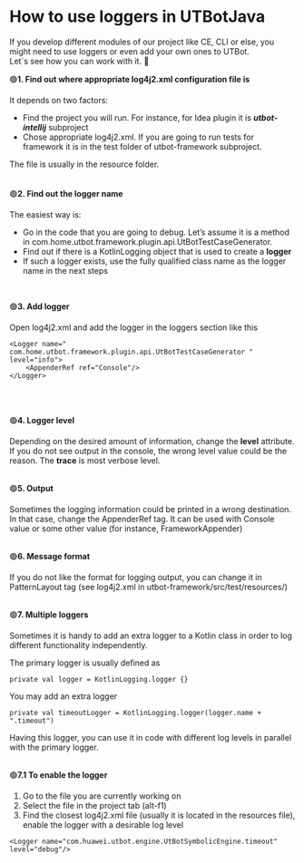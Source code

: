 # How to use loggers in UTBotJava

If you develop different modules of our project like CE, CLI or else, you might need to use loggers or even add your own ones to UTBot. 
<br/> Let\`s see how you can work with it. 🙂

🟢**1. Find out where appropriate log4j2.xml configuration file is**

It depends on two factors:

- Find the project you will run. For instance, for Idea plugin it is **_utbot-intellij_** subproject
- Chose appropriate log4j2.xml. If you are going to run tests for framework it is in the test folder of utbot-framework subproject.

The file is usually in the resource folder. 
<br/>
<br/>
<br/>
🟢**2. Find out the logger name**

The easiest way is:

- Go in the code that you are going to debug. Let’s assume it is a method in com.home.utbot.framework.plugin.api.UtBotTestCaseGenerator.
- Find out if there is a KotlinLogging object that is used to create a **logger**
- If such a logger exists, use the fully qualified class name as the logger name in the next steps
<br/>

🟢**3. Add logger**

Open log4j2.xml and add the logger in the loggers section like this

```
<Logger name=" com.home.utbot.framework.plugin.api.UtBotTestCaseGenerator " level="info">
    <AppenderRef ref="Console"/>
</Logger>
```
<br/>
<br/>

🟢**4. Logger level**

Depending on the desired amount of information, change the **level** attribute. If you do not see output in the console, the wrong level value could be the reason. The **trace** is most verbose level. 
<br/>
<br/>

🟢**5. Output**

Sometimes the logging information could be printed in a wrong destination. In that case, change the AppenderRef tag. It can be used with Console value or some other value (for instance, FrameworkAppender) 
<br/>
<br/>

🟢**6. Message format**

If you do not like the format for logging output, you can change it in PatternLayout tag (see log4j2.xml in utbot-framework/src/test/resources/) 
<br/>
<br/>

🟢**7. Multiple loggers**

Sometimes it is handy to add an extra logger to a Kotlin class in order to log different functionality independently. 

The primary logger is usually defined as 

`private val logger = KotlinLogging.logger {} `


You may add an extra logger 

`private val timeoutLogger = KotlinLogging.logger(logger.name + ".timeout") `


Having this logger, you can use it in code with different log levels in parallel with the primary logger.
<br/>
<br/>

🟢**7.1 To enable the logger**

1. Go to the file you are currently working on
2. Select the file in the project tab (alt-f1)
3. Find the closest log4j2.xml file (usually it is located in the resources file), enable the logger with a desirable log level
 

`<Logger name="com.huawei.utbot.engine.UtBotSymbolicEngine.timeout" level="debug"/>`


